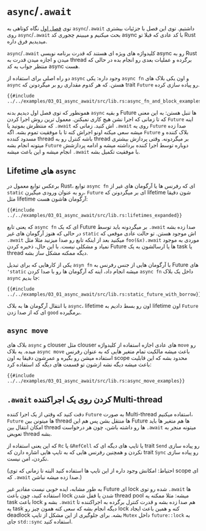 # `async`/`.await`

توی [فصل اول] نگاه کوتاهی به ‍‍`async`/`.await` داشتیم.
توی این فصل با جزئیات بیشتری روی `async`/`.await` بحث میکنیم و میبینم چجوری کد async با کد عادی که قبلا تو Rust میدیدیم فرق داره.

`async`/`.await` کلیدواژه های ویژه ای هستند که قدرت برنامه نویسی async رو به Rust میدن و اجازه میدن قدرت به thread برگرده و عملیات بعدی رو انجام بده در حالی که منتظر جواب یه کد async هست.

دو راه اصلی برای استفاده از `async` وجود داره: یکی `async fn` و اون یکی بلاک های `async` هستن.
که هر کدوم مقداری رو بر میگردونن که trait ‍‍`‍‍Future` رو پیاده سازی کرده.

```rust,edition2018,ignore
{{#include ../../examples/03_01_async_await/src/lib.rs:async_fn_and_block_examples}}
```

همونطور که توی فصل اول دیدیم بدنه `async` و بقیه Future ها تنبل هستن:
به این معنی که تا زمانی که اجرا نشن هیچ کاری نمیکنن. معمول ترین روش اجرا کردن `Future` اینه که منتظرش بمونید یا `.await` اش کنید.
زمانی که `.await` روی یه `Future` صدا زده میشه سعی میکنه اونو اجراش کنه تا با موفقیت تموم بشه. اگه `Future` بلاک کننده و مسدود کندده thread باشه کنترل رو به thread بر میگردونه. وقتی پردازش بیشتری میتونه انجام بشه `Future` دوباره توسط اجرا کننده برداشته میشه و ادامه پردازشش انجام میشه و این باعث میشه `.await` با موفقیت تکمیل بشه.

## Lifetime های `async`

برعکس توابع معمول در Rust، توابع `async fn` ای که رفرنس ها یا آرگومان های غیر از `static` رو به عنوان ورودی میگیرن، `Future` ای بر میگردونن که lifetime شون دقیقا مثل lifetime آرگومان هاشون هست:

```rust,edition2018,ignore
{{#include ../../examples/03_01_async_await/src/lib.rs:lifetimes_expanded}}
```

که یعنی تابع `async fn` ای که یک Future بر میگردونه باید توسط `.await` صدا زده بشه در حالی که هنوز آرگومان های غیر `static` اش موجود هستن.
تو حالت عادی موقعی که `.await` میکنید بعد از اینکه تابع رو صدا میزنید مثلا مثل `foo(&x).await` موردی به موجود نمیاد و مشکلی نیست.
با این حال، ذخیره کردن Future ها یا ارسالشون به یک task یا thread دیگه ممکنه مشکل ساز بشه.

یکی از کارهایی که برای تبدیل `asyn fn` با آرگومان هایی از جنس رفرنس به Future های `'static` میشه انجام داد، اینه که آرگومان ها رو با صدا کردن `async fn` داخل یک بلاک `async` جا بدیم:

```rust,edition2018,ignore
{{#include ../../examples/03_01_async_await/src/lib.rs:static_future_with_borrow}}
```

با انتقال آرگومان ها به بلاک `async`، lifetime اون رو بسط دادیم به lifetime اون `Future` ای که از صدا زدن `good` برمگیرده.

## `async move`

بلاک های `async` و clouser مثل clouser های عادی اجازه استفاده از کلیدواژه `move` رو میده.
یه بلاک `async move` باعث میشه مالکیت تمام متغیر هایی که به عنوان رفرنس استفاده میشن رو بگیره و عمرشون دقیقا به اون scope محدود بشه که این قابلیت باعث میشه دیگه نشه ازشون تو قسمت های دیگه کد استفاده کرد:

```rust,edition2018,ignore
{{#include ../../examples/03_01_async_await/src/lib.rs:async_move_examples}}
```

## `.await` کردن روی یک اجراکننده Multi-thread

دقت کنید که وقتی از یک اجرا کننده `Future` به صورت Multi-thread استفاده میکنیم، `Future` ها میتونن بین thread ها منتقل بشن پس هم این Future ها هم متغیر ها باید امکان انتقال بین thread ها رو داشته باشن، چون هر درخواست `.await` میتونه منجر به تعویض thread بشه.

که این یعنی استفاده از `Rc` یا `&RefCell` یا تایپ های دیگه ای که trait `Send` رو پیاده سازی نکردن و همچنین رفرنس هایی که به تایپ هایی اشاره دارن که trait `Sync` رو پیاده سازی نکردن، امن نیست.

(احتیاط: امکانش وجود داره از این تایپ ها استفاده کنید البته تا زمانی که توی scope ای که `.await` صدا زده میشه نباشن.)

به طور مشابه، ایده خوبی نیست مقادیر غیر Future ای lock شده رو توی `.await` ها استفاده کنید، چون باعث lock شدن یا قفل شدن thread pool میشه: مثلا ممکنه یه task باعث lock بشه و `.await` هم صدا زده بشه و قدرت کنترل برگرده به اجراکننده تا یه task دیگه انجام بشه که سعی کنه همون چیز رو lock کنه و همین باعث ایجاد deadlock بشه.
برای جلوگیری از این مشکل از تایپ `Mutex` داخل `future::lock` به جای `std::sync` استفاده کنید.

[فصل اول]: ../01_getting_started/04_async_await_primer.md
